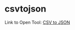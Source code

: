 # csvtojson

Link to Open Tool: <a target="_blank" href="https://tools-and-softwares.github.io/csvtojson/">CSV to JSON</a>

